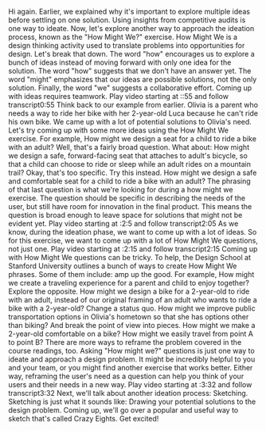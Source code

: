 Hi again. Earlier, we explained why it's important to explore multiple ideas before settling on one solution. Using insights from competitive audits is one way to ideate. Now, let's explore another way to approach the ideation process, known as the "How Might We?" exercise. How Might We is a design thinking activity used to translate problems into opportunities for design. Let's break that down. The word "how" encourages us to explore a bunch of ideas instead of moving forward with only one idea for the solution. The word "how" suggests that we don't have an answer yet. The word "might" emphasizes that our ideas are possible solutions, not the only solution. Finally, the word "we" suggests a collaborative effort. Coming up with ideas requires teamwork.
Play video starting at ::55 and follow transcript0:55
Think back to our example from earlier. Olivia is a parent who needs a way to ride her bike with her 2-year-old Luca because he can't ride his own bike. We came up with a lot of potential solutions to Olivia's need. Let's try coming up with some more ideas using the How Might We exercise. For example, How might we design a seat for a child to ride a bike with an adult? Well, that's a fairly broad question. What about: How might we design a safe, forward-facing seat that attaches to adult's bicycle, so that a child can choose to ride or sleep while an adult rides on a mountain trail? Okay, that's too specific. Try this instead. How might we design a safe and comfortable seat for a child to ride a bike with an adult? The phrasing of that last question is what we're looking for during a how might we exercise. The question should be specific in describing the needs of the user, but still have room for innovation in the final product. This means the question is broad enough to leave space for solutions that might not be evident yet.
Play video starting at :2:5 and follow transcript2:05
As we know, during the ideation phase, we want to come up with a lot of ideas. So for this exercise, we want to come up with a lot of How Might We questions, not just one.
Play video starting at :2:15 and follow transcript2:15
Coming up with How Might We questions can be tricky. To help, the Design School at Stanford University outlines a bunch of ways to create How Might We phrases. Some of them include: amp up the good. For example, How might we create a traveling experience for a parent and child to enjoy together? Explore the opposite. How might we design a bike for a 2-year-old to ride with an adult, instead of our original framing of an adult who wants to ride a bike with a 2-year-old? Change a status quo. How might we improve public transportation options in Olivia's hometown so that she has options other than biking? And break the point of view into pieces. How might we make a 2-year-old comfortable on a bike? How might we easily travel from point A to point B? There are more ways to reframe the problem covered in the course readings, too. Asking "How might we?" questions is just one way to ideate and approach a design problem. It might be incredibly helpful to you and your team, or you might find another exercise that works better. Either way, reframing the user's need as a question can help you think of your users and their needs in a new way.
Play video starting at :3:32 and follow transcript3:32
Next, we'll talk about another ideation process: Sketching. Sketching is just what it sounds like: Drawing your potential solutions to the design problem. Coming up, we'll go over a popular and useful way to sketch that's called Crazy Eights. Get excited!